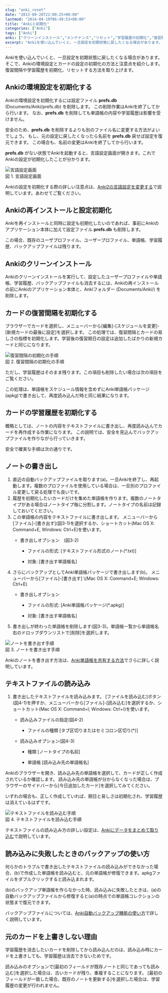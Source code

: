 ```yaml
---
slug: "anki_reset"
date: "2013-09-28T22:00:25+00:00"
lastmod: "2014-04-19T06:49:53+00:00"
title: "Ankiと初期化"
categories: ["Anki"]
tags: ["Anki"]
anki: ["クリーンインストール","メンテナンス","リセット","学習履歴の初期化","復習間隔の初期化","書き出し","環境設定の初期化","自動バックアップ","読み込み"]
excerpt: "Ankiを使い込んでいくと、一旦設定を初期状態に戻したくなる場合があります。そこで、Ankiの環境設定とカードの設定の初期化の方法と注意点を紹介します。復習間隔や学習履歴を初期化、リセットする方法を取り上げます。"
---
```

<section id="preamble">
<p>Ankiを使い込んでいくと、一旦設定を初期状態に戻したくなる場合があります。そこで、Ankiの環境設定とカードの設定の初期化の方法と注意点を紹介します。復習間隔や学習履歴を初期化、リセットする方法を取り上げます。</p>
</section>
<section id="ankiの環境設定を初期化する">
  <div class="page-header">
    <h1>Ankiの環境設定を初期化する</h1>
  </div>
<p>Ankiの環境設定を初期化するには設定ファイル <strong>prefs.db</strong> (Documents/Anki/prefs.db) を削除します。
この削除作業はAnkiを終了してから行います。
なお、<strong>prefs.db</strong> を削除しても単語帳の内容や学習履歴は影響を受けません。</p>
<p>安全のため、<strong>prefs.db</strong> を削除するよりも別のファイル名に変更する方法がよいでしょう。
もし、元の設定に戻したくなったら名前を <strong>prefs.db</strong> 戻せば設定を復元できます。
この場合も、名前の変更はAnkiを終了してから行います。</p>
<p><strong>prefs.db</strong> がない状態でAnkiを起動すると、言語設定画面が開きます。これでAnkiの設定が初期化したことが分かります。</p>
<div class="imageblock">
<div class="content">
<img src="/images/how2anki_1_1.png" alt="言語設定画面">
</div>
<div class="title">図 1. 言語設定画面</div>
</div>
<p>Ankiの設定を初期化する際の詳しい注意点は、<a href="/how-to-change-lang/">Anki2の言語設定を変更する</a>で説明しています。あわせてご覧ください。</p>
<h2 id="ankiの再インストールと設定初期化">Ankiの再インストールと設定初期化</h2>
<p>Ankiを再インストールと同時に設定も初期化したいのであれば、事前にAnkiのアプリケーション本体に加えて設定ファイル <strong>prefs.db</strong> も削除します。</p>
<p>この場合、既存のユーザプロファイル、ユーザープロファイル、単語帳、学習履歴、バックアップファイルは残ります。</p>
<h2 id="ankiのクリーンインストール">Ankiのクリーンインストール</h2>
<p>Ankiのクリーンインストールを実行して、設定したユーザープロファイルや単語帳、学習履歴、バックアップファイルも消去するには、Ankiの再インストールの前にAnkiのアプリケーション本体と、Ankiフォルダー (Documents/Anki/) を削除します。</p>
</section>
<section id="カードの復習間隔を初期化する">
  <div class="page-header">
    <h1>カードの復習間隔を初期化する</h1>
  </div>
<p>ブラウザーでカードを選択し、メニューバーから[編集]-[スケジュールを変更]-[新規カードの最後に設定]を選択します。
この処理では、復習間隔とカードの易しさの指標を初期化します。学習後の復習期日の設定は追加したばかりの新規カードと同じになります。</p>
<div class="imageblock">
<div class="content">
<img src="/images/reset_1.png" alt="復習間隔の初期化の手順">
</div>
<div class="title">図 2. 復習間隔の初期化の手順</div>
</div>
<p>ただし、学習履歴はそのまま残ります。この項目も削除したい場合は次の項目をご覧ください。</p>
<p>この処理は、単語帳をスケジュール情報を含めずにAnki単語帳パッケージ(apkg)で書き出して、再度読み込んだ時と同じ結果になります。</p>
</section>
<section id="カードの学習履歴を初期化する">
  <div class="page-header">
    <h1>カードの学習履歴を初期化する</h1>
  </div>
<p>概略としては、ノートの内容をテキストファイルに書き出し、再度読み込んでカードを再作成する作業になります。
この説明では、安全を見込んでバックアップファイルを作りながら行っていきます。</p>
<p>安全で確実な手順は次の通りです。</p>
<h2 id="ノートの書き出し">ノートの書き出し</h2>
<ol>
<li>
直近の自動バックアップファイルを取ります(a)。一旦Ankiを終了し、再起動します。複数のプロファイルを使用している場合は、一旦別のプロファイル変更して戻る処理でも良いです。
</li>
<li>
履歴を初期化したいカードだけを集めた単語帳を作ります。複数のノートタイプがある場合はノートタイプ毎に分割します。ノートタイプの名前は記録しておいてください。
</li>
<li>
この単語帳の内容をテキストファイルに書き出します。
メニューバーから[ファイル]-[書き出す](図3-1)を選択するか、ショートカット(Mac OS X: Command+E, Windows: Ctrl+E)を使います。
<div class="ulist"><ul>
<li>
<p>
書き出しオプション　(図3-2)
</p>
<div class="ulist"><ul>
<li>
<p>
ファイルの形式: [テキストファイル形式のノート(*.txt)]
</p>
</li>
<li>
<p>
対象: [書き出す単語帳名]
</p>
</li>
</ul></div>
</li>
</ul></div>
</li>
<li>
さらにバックアップとしてAnki単語帳パッケージで書き出します(b)。
メニューバーから[ファイル]-[書き出す] \(Mac OS X: Command+E; Windows: Ctrl+E)
<div class="ulist"><ul>
<li>
<p>
書き出しオプション
</p>
<div class="ulist"><ul>
<li>
<p>
ファイルの形式: [Anki単語帳パッケージ(*.apkg)]
</p>
</li>
<li>
<p>
対象: [書き出す単語帳名]
</p>
</li>
</ul></div>
</li>
</ul></div>
</li>
<li>
書き出しが終わった単語帳を削除します(図3-3)。単語帳一覧から単語帳名右のドロップダウンリストで[削除]を選択します。
</li>
</ol>
<div class="imageblock">
<div class="content">
<img src="/images/reset_2.png" alt="ノートを書き出す手順">
</div>
<div class="title">図 3. ノートを書き出す手順</div>
</div>
<p>Ankiのノートを書き出す方法は、<a href="/how-to-share-anki-decks/">Anki単語帳を共有する方法</a>でさらに詳しく説明しています。</p>
<h2 id="テキストファイルの読み込み">テキストファイルの読み込み</h2>
<ol>
<li>
書き出したテキストファイルを読み込みます。
[ファイルを読み込む]ボタン(図4-1)を押すか、メニューバーから[ファイル]-[読み込む]を選択するか、ショートカット(Mac OS X: Command+I; Windows: Ctrl+I)を使います。
<div class="ulist"><ul>
<li>
<p>
読み込みファイルの指定(図4-2)
</p>
<div class="ulist"><ul>
<li>
<p>
ファイルの種類 [タブ区切りまたはセミコロン区切り(*)]
</p>
</li>
</ul></div>
</li>
<li>
<p>
読み込みオプション(図4-3)
</p>
<div class="ulist"><ul>
<li>
<p>
種類 [ノートタイプの名前]
</p>
</li>
<li>
<p>
単語帳 [読み込み先の単語帳名]
</p>
</li>
</ul></div>
</li>
</ul></div>
</li>
</ol>
<p>Ankiのブラウザーを開き、読み込み先の単語帳を選択して、カードが正しく作成されているか確認します。
読み込み先の単語帳が分からなくなった場合は、ブラウザーのサイドバーから[今日追加したカード]を選択してみてください。</p>
<p>いずれの場合も、正しく作成していれば、期日と易しさは初期化され、学習履歴は消えているはずです。</p>
<div class="imageblock">
<div class="content">
<img src="/images/reset_3.png" alt="テキストファイルを読み込む手順">
</div>
<div class="title">図 4. テキストファイルを読み込む手順</div>
</div>
<p>テキストファイルの読み込み方の詳しい設定は、<a href="/how-to-import/">Ankiにデータをまとめて取り込む</a>で説明しています。</p>
<h2 id="読み込みに失敗したときのバックアップの使い方">読み込みに失敗したときのバックアップの使い方</h2>
<p>何らかのトラブルで書き出したテキストファイルの読み込みができなかった場合、(b)で作成した単語帳を読み込むと、元の単語帳が修復できます。apkgファイルをダブルクリックすると読み込まれます。</p>
<p>(b)のバックアップ単語帳を作らなかった時、読み込みに失敗したときは、(a)の自動バックアップファイルから修復すると(a)の時点での単語帳コレクションの状態まで復元できます。</p>
<p>バックアップファイルについては、<a href="/anki_automatic_backup/">Anki自動バックアップ機能の使い方</a>で詳しく説明しています。</p>
<h2 id="元のカードを上書きしない理由">元のカードを上書きしない理由</h2>
<p>学習履歴を消去したいカードを削除してから読み込んだのは、読み込み時にカードを上書きしても、学習履歴は消去できないためです。</p>
<p>読み込みのオプションで[最初のフィールドが既存ノートと同じであっても読み込む]を選択した場合は、古いカードが残り、重複することになります。
[最初のフィールドが一致した場合、既存のノートを更新する]を選択した場合は、学習履歴の変更が行われません。</p>
</section>


